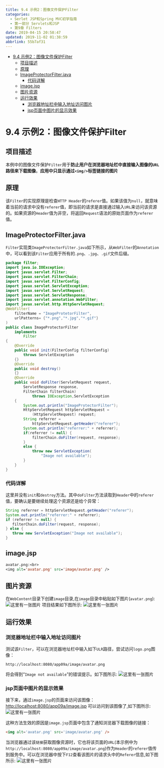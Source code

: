 ```yaml
---
title: 9.4 示例2：图像文件保护Filter
categories: 
  - Serlet JSP和Spring MVC初学指南
  - 第一部分 Servlets和JSP
  - 第9章 Filters
date: 2019-04-15 20:58:47
updated: 2019-11-02 01:38:59
abbrlink: 55b7af31
---
```

- [9.4 示例2：图像文件保护Filter](/ReadingNotes/55b7af31/#9-4-示例2：图像文件保护Filter)
    - [项目描述](/ReadingNotes/55b7af31/#项目描述)
    - [原理](/ReadingNotes/55b7af31/#原理)
    - [ImageProtectorFilter.java](/ReadingNotes/55b7af31/#ImageProtectorFilter-java)
        - [代码详解](/ReadingNotes/55b7af31/#代码详解)
    - [image.jsp](/ReadingNotes/55b7af31/#image-jsp)
    - [图片资源](/ReadingNotes/55b7af31/#图片资源)
    - [运行效果](/ReadingNotes/55b7af31/#运行效果)
        - [浏览器地址栏中输入地址访问图片](/ReadingNotes/55b7af31/#浏览器地址栏中输入地址访问图片)
        - [jsp页面中图片的显示效果](/ReadingNotes/55b7af31/#jsp页面中图片的显示效果)

<!--more-->
<script src="https://cdn.bootcss.com/jquery/3.4.0/jquery.slim.min.js"></script>
<script>$(document).ready(function () {$(".post-body > ul:nth-child(1)").hide();});</script>

<!--end-->
# 9.4 示例2：图像文件保护Filter #
## 项目描述 ##
本例中的图像文件保护`Filter`用于**防止用户在浏览器地址栏中直接输入图像的`URL`路径来下载图像**。**应用中只显示通过`<img/>`标签链接的图片**
## 原理 ##
该`Filter`的实现原理是检查`HTTP Header`的`referer`值。如果该值为`null`，就意味着当前的请求中没有`referer`值，即当前的请求是直接通过输入`URL`来访问该资源的。如果资源的`Header`值为非空，将返回`Request`语法的原始页面作为`referer`值。

## ImageProtectorFilter.java ##
`Filter`实现类`ImageProtectorFilter.java`如下所示，从`WebFilter`的`Annotation`中，可以看到该`Filter`应用于所有的`.png`、`.jpg`、`.gif`文件后缀。
```java
package filter;
import java.io.IOException;
import javax.servlet.Filter;
import javax.servlet.FilterChain;
import javax.servlet.FilterConfig;
import javax.servlet.ServletException;
import javax.servlet.ServletRequest;
import javax.servlet.ServletResponse;
import javax.servlet.annotation.WebFilter;
import javax.servlet.http.HttpServletRequest;
@WebFilter(
	filterName = "ImageProtetorFilter",
	urlPatterns= {"*.png","*.jpg","*.gif"}
)
public class ImageProtectorFilter
	implements
		Filter
{
	@Override
	public void init(FilterConfig filterConfig) 
		throws ServletException
	{}
	@Override
	public void destroy()
	{}
	@Override
	public void doFilter(ServletRequest request,
		ServletResponse response,
		FilterChain filterChain) 
			throws IOException,ServletException
	{
		System.out.println("ImageProtectorFilter");
		HttpServletRequest httpServletRequest = 
			(HttpServletRequest) request;
		String referrer = 
			httpServletRequest.getHeader("referer");
		System.out.println("referrer:" + referrer);
		if(referrer != null) {
			filterChain.doFilter(request, response);
		}
		else {
			throw new ServletException(
				"Image not available");
		}
	}
}
```
### 代码详解 ###
这里并没有`init`和`destroy`方法。其中`doFilter`方法读取到`Header`中的`referer`值，要确认是要继续处理这个资源还是给个异常：
```java
String referrer = httpServletRequest.getHeader("referer");
System.out.println("referrer:" + referrer);
if (referrer != null) {
   filterChain.doFilter(request, response);
} else {
   throw new ServletException("Image not available");
}
```
## image.jsp ##
```jsp
avatar.png:<br>
<img alt='avatar.png' src='image/avatar.png' />
```
## 图片资源 ##
在`WebContent`目录下创建`image`目录,在`image`目录中粘贴如下图片(`avatar.png`):
![这里有一张图片](https://image-1257720033.cos.ap-shanghai.myqcloud.com/blog/readbooknote/ServlerJSPAndSpring%20MVCChuXueZhiNan/Chapter9/avatar.png)
项目结果如下图所示:
![这里有一张图片](https://image-1257720033.cos.ap-shanghai.myqcloud.com/blog/readbooknote/ServlerJSPAndSpring%20MVCChuXueZhiNan/Chapter9/6.png)

## 运行效果 ##
### 浏览器地址栏中输入地址访问图片 ###
测试该`Filter`，可以在浏览器地址栏中输入如下`ULR`路径，尝试访问`logo.png`图像：
```
http://localhost:8080/app09a/image/avatar.png
```
将会得到“`Image not available`”的错误提示。如下图所示:
![这里有一张图片](https://image-1257720033.cos.ap-shanghai.myqcloud.com/blog/readbooknote/ServlerJSPAndSpring%20MVCChuXueZhiNan/Chapter9/7.png)
### jsp页面中图片的显示效果 ###
接下来，通过`image.jsp`的页面来访问该图像：
[http://localhost:8080/app09a/image.jsp](http://localhost:8080/app09a/image.jsp)
可以访问到该图像了,如下图所示:
![这里有一张图片](https://image-1257720033.cos.ap-shanghai.myqcloud.com/blog/readbooknote/ServlerJSPAndSpring%20MVCChuXueZhiNan/Chapter9/8.png)

这种方法生效的原因是`image.jsp`页面中包含了通知浏览器下载图像的链接：
```html
<img alt='avatar.png' src='image/avatar.png' />
```
当浏览器通过该`链接`获取图像资源时，它也将该页面的`URL`(本示例中为`http://localhost:8080/app09a/image/avatar.png`)作为`Header`的`referer`值传到服务中。可以在浏览器中按下`F12`查看该图片的请求头中的`Referer`信息,如下图所示:
![这里有一张图片](https://image-1257720033.cos.ap-shanghai.myqcloud.com/blog/readbooknote/ServlerJSPAndSpring%20MVCChuXueZhiNan/Chapter9/9.png)

